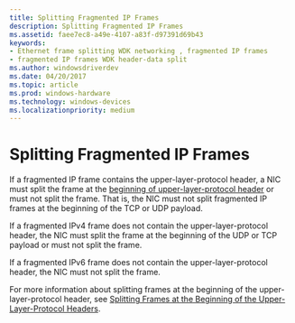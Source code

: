 ```yaml
---
title: Splitting Fragmented IP Frames
description: Splitting Fragmented IP Frames
ms.assetid: faee7ec8-a49e-4107-a83f-d97391d69b43
keywords:
- Ethernet frame splitting WDK networking , fragmented IP frames
- fragmented IP frames WDK header-data split
ms.author: windowsdriverdev
ms.date: 04/20/2017
ms.topic: article
ms.prod: windows-hardware
ms.technology: windows-devices
ms.localizationpriority: medium
---
```


# Splitting Fragmented IP Frames





If a fragmented IP frame contains the upper-layer-protocol header, a NIC must split the frame at the [beginning of upper-layer-protocol header](splitting-frames-at-the-beginning-of-the-upper-layer-protocol-headers.md) or must not split the frame. That is, the NIC must not split fragmented IP frames at the beginning of the TCP or UDP payload.

If a fragmented IPv4 frame does not contain the upper-layer-protocol header, the NIC must split the frame at the beginning of the UDP or TCP payload or must not split the frame.

If a fragmented IPv6 frame does not contain the upper-layer-protocol header, the NIC must not split the frame.

For more information about splitting frames at the beginning of the upper-layer-protocol header, see [Splitting Frames at the Beginning of the Upper-Layer-Protocol Headers](splitting-frames-at-the-beginning-of-the-upper-layer-protocol-headers.md).

 

 





